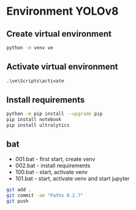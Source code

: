 # Environment YOLOv8

## Create virtual environment

```cmd
python -m venv ve
```

## Activate virtual environment

```cmd
.\ve\Scripts\activate
```

## Install requirements

```bash
python -m pip install --upgrade pip
pip install notebook
pip install ultralytics
```

## bat

- 001.bat - first start, create venv
- 002.bat - install requirements
- 100.bat - start, activate venv
- 101.bat - start, activate venv and start jupyter

```bash
git add .
git commit -am "Paths 0.2.7"
git push
```
